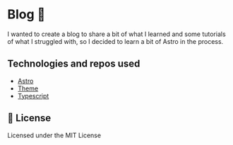 # Blog 📄

I wanted to create a blog to share a bit of what I learned and some tutorials of what I struggled with, so I decided to learn a bit of Astro in the process.

## Technologies and repos used

- [Astro](https://github.com/withastro/astro)
- [Theme](https://github.com/satnaing/astro-paper)
- [Typescript]()

## 📜 License

Licensed under the MIT License
